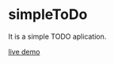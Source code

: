 # simpleToDo

It is a simple TODO aplication.

[live demo ](https://htmlpreview.github.io/?https://github.com/kml-00/simpleToDo/master/index.html)

